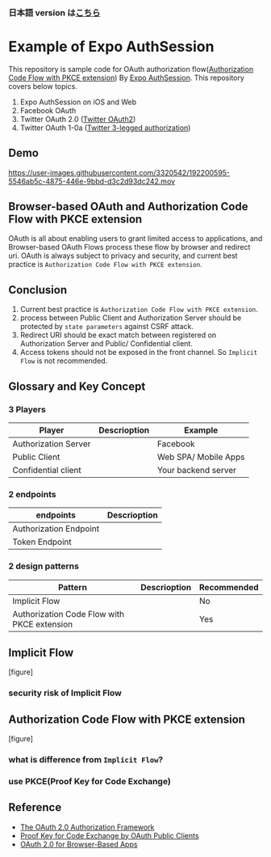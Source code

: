 ### 日本語 version は[こちら](https://github.com/Minminzei/expo-authsession-authcodeflow/blob/main/README.ja.md)

# Example of Expo AuthSession

This repository is sample code for OAuth authorization flow([Authorization Code Flow with PKCE extension](https://tinyurl.com/2qm6xyh6)) By [Expo AuthSession](https://docs.expo.dev/versions/latest/sdk/auth-session/).
This repository covers below topics.

1. Expo AuthSession on iOS and Web
1. Facebook OAuth
1. Twitter OAuth 2.0 ([Twitter OAuth2](https://developer.twitter.com/en/docs/basics/authentication/api-reference/token))
1. Twitter OAuth 1-0a ([Twitter 3-legged authorization](https://developer.twitter.com/en/docs/basics/authentication/overview/3-legged-oauth))

## Demo

https://user-images.githubusercontent.com/3320542/192200595-5546ab5c-4875-446e-9bbd-d3c2d93dc242.mov

## Browser-based OAuth and Authorization Code Flow with PKCE extension

OAuth is all about enabling users to grant limited access to applications, and Browser-based OAuth Flows process these flow by browser and redirect uri.
OAuth is always subject to privacy and security, and current best practice is `Authorization Code Flow with PKCE extension`.

## Conclusion

1. Current best practice is `Authorization Code Flow with PKCE extension`.
2. process between Public Client and Authorization Server should be protected by `state parameters` against CSRF attack.
3. Redirect URI should be exact match between registered on Authorization Server and Public/ Confidential client.
4. Access tokens should not be exposed in the front channel. So `Implicit Flow` is not recommended.

## Glossary and Key Concept

### 3 Players

| Player               | Descrioption | Example              |
| -------------------- | ------------ | -------------------- |
| Authorization Server |              | Facebook             |
| Public Client        |              | Web SPA/ Mobile Apps |
| Confidential client  |              | Your backend server  |

### 2 endpoints

| endpoints              | Descrioption |
| ---------------------- | ------------ |
| Authorization Endpoint |              |
| Token Endpoint         |              |

### 2 design patterns

| Pattern                                     | Descrioption | Recommended |
| ------------------------------------------- | ------------ | ----------- |
| Implicit Flow                               |              | No          |
| Authorization Code Flow with PKCE extension |              | Yes         |

## Implicit Flow

[figure]

### security risk of Implicit Flow

## Authorization Code Flow with PKCE extension

[figure]

### what is difference from `Implicit Flow`?

### use PKCE(Proof Key for Code Exchange)

## Reference

- [The OAuth 2.0 Authorization Framework](https://www.rfc-editor.org/rfc/rfc6749)
- [Proof Key for Code Exchange by OAuth Public Clients](https://datatracker.ietf.org/doc/html/rfc7636)
- [OAuth 2.0 for Browser-Based Apps](https://datatracker.ietf.org/doc/html/draft-parecki-oauth-browser-based-apps)
